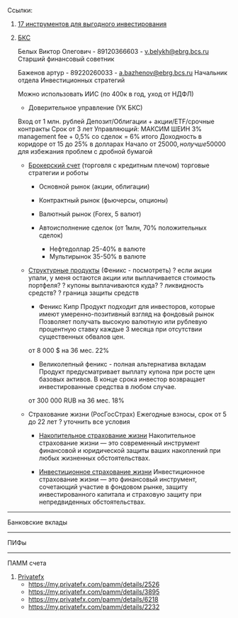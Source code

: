 Ссылки:

1. [17 инструментов для выгодного инвестирования](http://www.mr-money.ru/zarabotok/investirovanie/17-instrumentov-chtoby-vygodno-vlozhit-dengi-v-godu/)


2. [БКС](https://bcs.ru)

    Белых Виктор Олегович - 89120366603 - v.belykh@ebrg.bcs.ru
    Старший финансовый советник

    Баженов артур - 89220260033 - a.bazhenov@ebrg.bcs.ru
    Начальник отдела Инвестиционных стратегий

    Можно использовать ИИС (по 400к в год, уход от НДФЛ)

    - Доверительное управление (УК БКС)

    Вход от 1 млн. рублей
    Депозит/Облигации + акции/ETF/срочные контракты
    Срок от 3 лет
    Управляющий: МАКСИМ ШЕИН
    3% management fee + 0,5% со сделок = 6% итого
    Доходность в коридоре от 15 до 25% в долларах
    Начало от 25000$, но лучше 50000$ для избежания проблем с дробной бумагой

    - [Брокерский счет](https://my.broker.ru/box/list.html) (торговля с кредитным плечом) торговые стратегии и роботы
        - Основной рынок (акции, облигации)
        - Контрактный рынок (фьючерсы, опционы)
        - Валютный рынок (Forex, 5 валют)

        - Автоисполнение сделок (от 1млн, 70% положительных сделок)
            - Нефтедоллар 25-40% в валюте
            - Мультирынок 35-50% в валюте

    - [Структурные продукты](https://broker.ru/sp#) (Феникс - посмотреть)
        ? если акции упали, у меня остаются акции или выплачивается стоимость портфеля?
        ? купоны выплачиваются куда?
        ? ликвидность средств?
        ? граница защиты средств
        - Феникс Кипр
        Продукт подходит для инвесторов, которые имеют умеренно-позитивный взгляд на фондовый рынок
        Позволяет получать высокую валютную или рублевую процентную ставку каждые 3 месяца при отсутствии существенных обвалов цен.

        от 8 000 $ нa 36 мес. 22%

        - Великолепный феникс - полная альтернатива вкладам
        Продукт предусматривает выплату купона при росте цен базовых активов.
        В конце срока инвестор возвращает инвестированные средства в любом случае.

        от 300 000 RUB нa 36 мес. 18%

    - Страхование жизни (РосГосСтрах)
        Ежегодные взносы, срок от 5 до 22 лет
        ? уточнить все условия

        - [Накопительное страхование жизни](https://bcspremier.ru/products/life_insurance/)
        Накопительное страхование жизни — это современный инструмент финансовой и юридической защиты ваших накоплений при любых жизненных обстоятельствах.

        - [Инвестиционное страхование жизни](https://bcspremier.ru/products/ul_insurance/)
        Инвестиционное страхование жизни — это финансовый инструмент, сочетающий участие в фондовом рынке, защиту инвестированного капитала и страховую защиту при непредвиденных обстоятельствах.

---------------------------
Банковские вклады



---------------------------
ПИФы



---------------------------
ПАММ счета

1. [Privatefx](https://privatefx.com/)
    - https://my.privatefx.com/pamm/details/2526
    - https://my.privatefx.com/pamm/details/3895
    - https://my.privatefx.com/pamm/details/6218
    - https://my.privatefx.com/pamm/details/2232